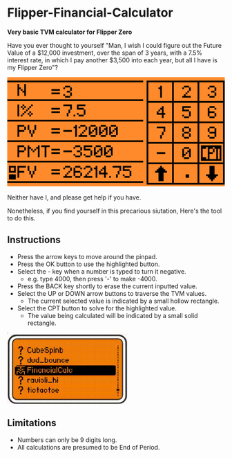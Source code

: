 # Flipper-Financial-Calculator
**Very basic TVM calculator for Flipper Zero**

Have you ever thought to yourself "Man, I wish I could figure out the Future Value of a $12,000 investment, over the span of 3 years, with a 7.5% interest rate, in which I pay another $3,500 into each year, but all I have is my Flipper Zero"?

![Calculator](screenshot.png)

Neither have I, and please get help if you have.

Nonetheless, if you find yourself in this precarious siutation, Here's the tool to do this.

## Instructions
- Press the arrow keys to move around the pinpad.
- Press the OK button to use the highlighted button.
- Select the - key when a number is typed to turn it negative.
    - e.g. type 4000, then press '-' to make -4000. 
- Press the BACK key shortly to erase the current inputted value.
- Select the UP or DOWN arrow buttons to traverse the TVM values.
    - The current selected value is indicated by a small hollow rectangle.
- Select the CPT button to solve for the highlighted value.
    - The value being calculated will be indicated by a small solid rectangle.

![CalculatorDemo](demonstration.gif)

## Limitations
- Numbers can only be 9 digits long.
- All calculations are presumed to be End of Period.
